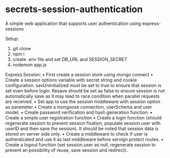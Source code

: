 # secrets-session-authentication
A simple web application that supports user authentication using express-sessions

Setup:
1. git clone
2. npm i
3. create .env file and set DB_URL and SESSION_SECRET
4. nodemon app.js

Express Session:
• First create a session store using mongo connect
• Create a session options variable with secret string and cookie configuration. savUninitialized must be set to true to ensure that session is set even before login. Resave should be set as false to ensure session is not automatically save as it may lead to race condition when parallel requests are received. 
• Set app to use the session middleware with session option as parameter
• Create a mongoose connection, userSchema and user model.
• Create password verification and hash generation function.
• Create a simple user registration function
• Create a login function (should regenerate session to prevent session fixation, populate session.user with userID and then save the session). It should be noted that session data is stored on server side only.
• Create a middleware to check if user is authenticated and use it as last middleware before servign protect routes.
• Create a logout function (set session.user as null, regenerate session to prevent an possibility of reuse, save session and redirect).

